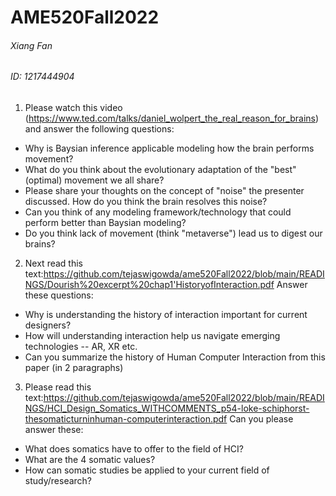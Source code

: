 # AME520Fall2022

###### Xiang Fan  
###### ID: 1217444904

1. Please watch this video (https://www.ted.com/talks/daniel_wolpert_the_real_reason_for_brains) and answer the following questions:

  * Why is Baysian inference applicable modeling how the brain performs movement?
  * What do you think about the evolutionary adaptation of the "best" (optimal) movement we all share?
  * Please share your thoughts on the concept of "noise" the presenter discussed. How do you think the brain resolves this noise?
  * Can you think of any modeling framework/technology that could perform better than Baysian modeling?
  * Do you think lack of movement (think "metaverse") lead us to digest our brains?
 
2. Next read this text:https://github.com/tejaswigowda/ame520Fall2022/blob/main/READINGS/Dourish%20excerpt%20chap1'HistoryofInteraction.pdf Answer these questions:

  * Why is understanding the history of interaction important for current designers?
  * How will understanding interaction help us navigate emerging technologies -- AR, XR etc.
  * Can you summarize the history of Human Computer Interaction from this paper (in 2 paragraphs)
  
3. Please read this text:https://github.com/tejaswigowda/ame520Fall2022/blob/main/READINGS/HCI_Design_Somatics_WITHCOMMENTS_p54-loke-schiphorst-thesomaticturninhuman-computerinteraction.pdf Can you please answer these:

  * What does somatics have to offer to the field of HCI?
  * What are the 4 somatic values?
  * How can somatic studies be applied to your current field of study/research?
